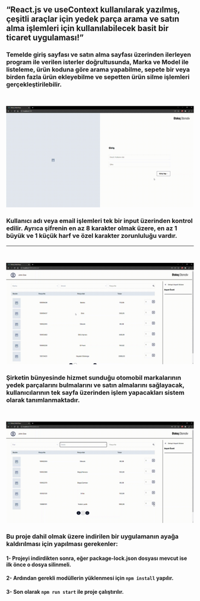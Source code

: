 ## “React.js ve useContext kullanılarak yazılmış, çeşitli araçlar için yedek parça arama ve satın alma işlemleri için kullanılabilecek basit bir ticaret uygulaması!”

### Temelde giriş sayfası ve satın alma sayfası üzerinden ilerleyen program ile verilen isterler doğrultusunda, Marka ve Model ile listeleme, ürün koduna göre arama yapabilme, sepete bir veya birden fazla ürün ekleyebilme ve sepetten ürün silme işlemleri gerçekleştirilebilir.

<br>

![LoginPage](https://github.com/ekimemre/OtokocOtomotiv/blob/main/gifs/login.gif)


### Kullanıcı adı veya email işlemleri tek bir input üzerinden kontrol edilir. Ayrıca şifrenin en az 8 karakter olmak üzere, en az 1 büyük ve 1 küçük harf ve özel karakter zorunluluğu vardır.
---
<br>

![Dashboard](https://github.com/ekimemre/OtokocOtomotiv/blob/main/gifs/dashboard.gif)


### Şirketin bünyesinde hizmet sunduğu otomobil markalarının yedek parçalarını bulmalarını ve satın almalarını sağlayacak, kullanıcılarının tek sayfa üzerinden işlem yapacakları sistem olarak tanımlanmaktadır.
<br>

![DashboardBasket](https://github.com/ekimemre/OtokocOtomotiv/blob/main/gifs/dashboardbasket.gif)


### Bu proje dahil olmak üzere indirilen bir uygulamanın ayağa kaldırılması için yapılması gerekenler:
#### 1- Projeyi indirdikten sonra, eğer package-lock.json dosyası mevcut ise ilk önce o dosya silinmeli.
#### 2- Ardından gerekli modüllerin yüklenmesi için `npm install` yapılır.
#### 3- Son olarak `npm run start` ile proje çalıştırılır.
